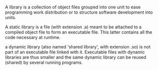 A library is a collection of object files grouped into one unit to ease programming work distribution or to structure software development into units.

A static library is a file (with extension .a) meant to be attached to a compiled object file to form an executable file. This latter contains all the code necessary at runtime.

a dynamic library (also named 'shared library', with extension .so) is not part of an executable file linked with it. Executable files with dynamic libraries are thus smaller and the same dynamic library can be reused (shared) by several running programs.
